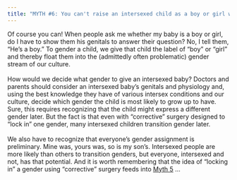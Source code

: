 ```yaml
---
title: "MYTH #6: You can't raise an intersexed child as a boy or girl without surgery."
---
```


Of course you can! When people ask me whether my baby is a boy or girl, do I have to show them his genitals to answer their question? No, I tell them, &#8220;He&#8217;s a boy.&#8221; To gender a child, we give that child the label of &#8220;boy&#8221; or &#8220;girl&#8221; and thereby float them into the (admittedly often problematic) gender stream of our culture.<br><br>How would we decide what gender to give an intersexed baby? Doctors and parents should consider an intersexed baby&#8217;s genitals and physiology and, using the best knowledge they have of various intersex conditions and our culture, decide which gender the child is most likely to grow up to have. Sure, this requires recognizing that the child might express a different gender later. But the fact is that even with &#8220;corrective&#8221; surgery designed to &#8220;lock in&#8221; one gender, many intersexed children transition gender later.<br><br>We also have to recognize that everyone&#8217;s gender assignment is preliminary. Mine was, yours was, so is my son&#8217;s. Intersexed people are more likely than others to transition genders, but everyone, intersexed and not, has that potential. And it is worth remembering that the idea of &#8220;locking in&#8221; a gender using &#8220;corrective&#8221; surgery feeds into [Myth 5][1] &#8230;

 [1]: /faq/ten_myths/surgery